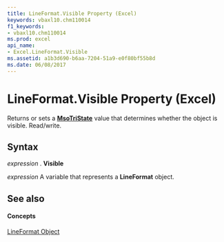 ```yaml
---
title: LineFormat.Visible Property (Excel)
keywords: vbaxl10.chm110014
f1_keywords:
- vbaxl10.chm110014
ms.prod: excel
api_name:
- Excel.LineFormat.Visible
ms.assetid: a1b3d690-b6aa-7204-51a9-e0f80bf55b8d
ms.date: 06/08/2017
---
```



# LineFormat.Visible Property (Excel)

Returns or sets a  **[MsoTriState](http://msdn.microsoft.com/library/2036cfc9-be7d-e05c-bec7-af05e3c3c515%28Office.15%29.aspx)** value that determines whether the object is visible. Read/write.


## Syntax

 _expression_ . **Visible**

 _expression_ A variable that represents a **LineFormat** object.


## See also


#### Concepts


[LineFormat Object](Excel.LineFormat.md)

